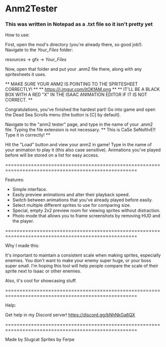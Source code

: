 # Anm2Tester

### This was written in Notepad as a .txt file so it isn't pretty yet
 
How to use:

First, open the mod's directory (you're already there, so good job!). Navigate to the _Your_Files_ folder:

resources -> gfx -> _Your_Files_

Now, open that folder and put your .anm2 file there, along with any spritesheets it uses.

** MAKE SURE YOUR ANM2 IS POINTING TO THE SPRITESHEET CORRECTLY! **
** https://i.imgur.com/itOKfAM.png **
** IT'LL BE A BLACK BOX WITH A RED "X" IN THE ISAAC ANIMATION EDITOR IF IT IS NOT CORRECT. **

Congratulations, you've finished the hardest part! Go into game and open the Dead Sea Scrolls menu (the button is [C] by default).

Navigate to the "anm2 tester" page, and type in the name of your .anm2 file. Typing the file extension is not necessary.
** This is CaSe SeNsItIvE!! Type it in correctly! **

Hit the "Load" button and view your anm2 in game! Type in the name of your animation to play it (this also case sensitive). Animations you've played before will be stored on a list for easy access.

====================================================================================================

Features:

- Simple interface.
- Easily preview animations and alter their playback speed.
- Switch between animations that you've already played before easily.
- Select multiple different sprites to use for comparing size.
- Special, empty 2x2 preview room for viewing sprites without distraction.
- Photo mode that allows you to frame screenshots by removing HUD and the player.

====================================================================================================

Why I made this:

It's important to maintain a consistent scale when making sprites, especially enemies. You don't want to make your enemy super huge, or your boss super small.
I'm hoping this tool will help people compare the scale of their sprite next to Isaac or other enemies.

Also, it's cool for showcasing stuff.

====================================================================================================

Help:

Get help in my Discord server!
https://discord.gg/bNhNkGa6QX

====================================================================================================

Made by Slugcat
Sprites by Ferpe